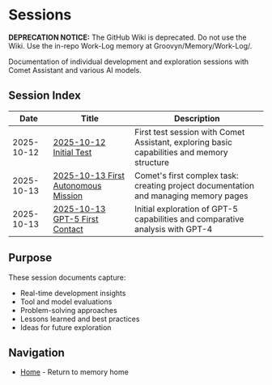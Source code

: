 # Sessions

**DEPRECATION NOTICE:** The GitHub Wiki is deprecated. Do not use the Wiki. Use the in-repo Work-Log memory at Groovyn/Memory/Work-Log/.

Documentation of individual development and exploration sessions with Comet Assistant and various AI models.
## Session Index
| Date | Title | Description |
|------|-------|-------------|
| 2025-10-12 | [2025-10-12 Initial Test](./2025‐10‐12-Initial-Test.md) | First test session with Comet Assistant, exploring basic capabilities and memory structure |
| 2025-10-13 | [2025-10-13 First Autonomous Mission](./2025‐10‐13-First-Autonomous-Mission.md) | Comet's first complex task: creating project documentation and managing memory pages |
| 2025-10-13 | [2025-10-13 GPT-5 First Contact](./2025‐10‐13-GPT‐5-First-Contact.md) | Initial exploration of GPT-5 capabilities and comparative analysis with GPT-4 |
## Purpose
These session documents capture:
- Real-time development insights
- Tool and model evaluations
- Problem-solving approaches
- Lessons learned and best practices
- Ideas for future exploration
## Navigation
- [Home](./Home.md) - Return to memory home
